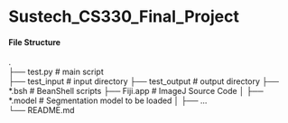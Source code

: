 # Sustech_CS330_Final_Project

#### File Structure  
.  
├── test.py                 # main script   
├── test_input              # input directory
├── test_output             # output directory
├── \*.bsh                  # BeanShell scripts
├── Fiji.app                # ImageJ Source Code
│   ├── \*.model            # Segmentation model to be loaded
│   ├── ...                 
└── README.md
